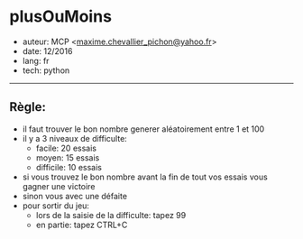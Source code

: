 # plusOuMoins

- auteur:     MCP <<maxime.chevallier_pichon@yahoo.fr>>
- date:       12/2016
- lang:       fr
- tech:       python

---------------

## Règle:

- il faut trouver le bon nombre generer aléatoirement entre 1 et 100
- il y a 3 niveaux de difficulte:
  - facile: 20 essais
  - moyen: 15 essais
  - difficile: 10 essais
- si vous trouvez le bon nombre avant la fin de tout vos essais vous gagner une victoire
- sinon vous avec une défaite
- pour sortir du jeu:
  - lors de la saisie de la difficulte: tapez 99
  - en partie: tapez CTRL+C
  

